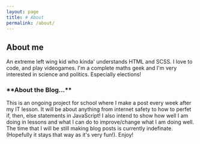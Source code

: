 ```yaml
---
layout: page
title: # About
permalink: /about/
---
```


<h2>About me</h2>

An extreme left wing kid who kinda' understands HTML and SCSS. I love to code, and play videogames. I'm a complete maths geek and I'm very interested in science and politics. Especially elections!

<h3>**About the Blog...**</h3>

This is an ongoing project for school where I make a post every week after my IT lesson. It will be about anything from internet safety to how to perfet if, then, else statements in JavaScript! I also intend to show how well I am doing in lessons and what I can do to improve/change what I am doing well. The time that I will be still making blog posts is currently indefinate. (Hopefully it stays that way as it's very fun!). Enjoy!
